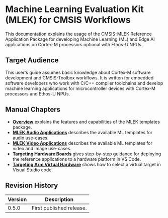 # Machine Learning Evaluation Kit (MLEK) for CMSIS Workflows

This documentation explains the usage of the CMSIS-MLEK Reference Application Package for developing Machine Learning (ML) and Edge AI applications on Cortex-M processors optional with Ethos-U NPUs.

## Target Audience

This user's guide assumes basic knowledge about Cortex-M software development and CMSIS-Toolbox workflows. It is written for embedded software developers who work with C/C++ compiler toolchains and develop machine learning applications for microcontroller devices with Cortex-M processors and Ethos-U NPUs.

## Manual Chapters

- [**Overview**](overview.md) explains the features and capabilities of the MLEK templates package.
- [**MLEK Audio Applications**](templates_audio.md) describes the available ML templates for audio use-cases.
- [**MLEK Video Applications**](templates_video.md) describes the available ML templates for video and image use-cases.
- [**Targeting Hardware Boards**](target_configuration_refapp.md) gives step-by-step guidance for deploying the reference applications to a hardware platform in VS Code.
- [**Targeting Arm Virtual Hardware**](target_configuration_avh.md) shows how to select a virtual target in Visual Studio code.  

<!--  Duplicate of Overview.md
## Package Overview

The CMSIS-MLEK package provides ready-to-use templates and examples for machine learning applications. It includes three main template categories:

- **Audio Reference Applications** - Keyword spotting and audio processing examples
- **Video Reference Applications** - Object detection and video processing examples  
- **Generic Reference Applications** - General-purpose inference runner for custom ML models (available from version 1.0+)

## Available Templates

The package includes the following example templates:

| Template | Description | Key Features |
|----------|-------------|--------------|
| **Audio/KWS** | Keyword spotting application | Real-time audio processing, wake word detection |
| **Audio/User Algorithm** | Customizable audio processing template | Template for implementing custom audio ML algorithms |
| **Video/Object Detection** | Object detection using camera input | Real-time object detection, bounding box visualization |
| **Video/User Algorithm** | Customizable video processing template | Template for implementing custom video ML algorithms |
| **Generic/Inference Runner** | General-purpose ML inference | Support for custom TensorFlow Lite models |

## Supported Platforms

The templates support multiple Arm Cortex-M platforms:

- **Corstone-300** (Cortex-M55 + Ethos-U55/U65)
- **Corstone-310** (Cortex-M85 + Ethos-U55/U65) 
- **Corstone-315** (Cortex-M85 + Ethos-U65)
- **Corstone-320** (Cortex-M85 + Ethos-U85)

Each template can be built for both Arm Virtual Hardware (AVH) simulation and physical evaluation boards.
-->

## Revision History

| Version | Description |
|---------|-------------|
| 0.5.0   | First published release.                              |
